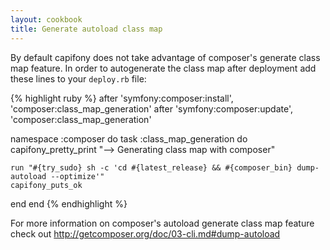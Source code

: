 ```yaml
---
layout: cookbook
title: Generate autoload class map
---
```


By default capifony does not take advantage of composer's generate class map feature. In order to autogenerate the class map after deployment add these lines to your `deploy.rb` file:

{% highlight ruby %}
after 'symfony:composer:install', 'composer:class_map_generation'
after 'symfony:composer:update', 'composer:class_map_generation'

namespace :composer do
  task :class_map_generation do
    capifony_pretty_print "--> Generating class map with composer"

    run "#{try_sudo} sh -c 'cd #{latest_release} && #{composer_bin} dump-autoload --optimize'"
    capifony_puts_ok
  end
end
{% endhighlight %}

For more information on composer's autoload generate class map feature check out
http://getcomposer.org/doc/03-cli.md#dump-autoload